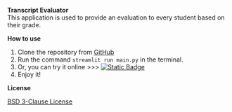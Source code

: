 **Transcript Evaluator**  
This application is used to provide an evaluation to every student based on their grade.

**How to use**

1. Clone the repository from [GitHub](https://github.com/DaoChaShao/py-st-ds-perf-evaluator)
2. Run the command `streamlit run main.py` in the terminal.
3. Or, you can try it
   online >>> [![Static Badge](https://img.shields.io/badge/Open%20in%20Streamlit-Daochashao-red?style=for-the-badge&logo=streamlit&labelColor=white)](https://perf-evaluator.streamlit.app/)
4. Enjoy it!

**License**

[BSD 3-Clause License](LICENSE)
